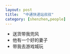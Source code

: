 ```yaml
---
layout: post
title:  "中通快递站叔叔"
category: [shenzhen,people]
---
```


- 送货带我兜风
- 他有一个好的妻子
- 带我去游戏城玩



